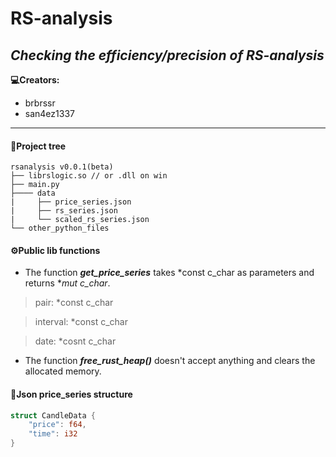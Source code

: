 # RS-analysis
***Checking the efficiency/precision of RS-analysis***
--
**💻Creators:**
- brbrssr
- san4ez1337
----
#### 🌲Project tree
```
rsanalysis v0.0.1(beta)
├── librslogic.so // or .dll on win 
├── main.py
├──── data
|     ├── price_series.json
|     ├── rs_series.json
|     └── scaled_rs_series.json
└── other_python_files
```
#### ⚙️Public lib functions
- The function ***get_price_series*** takes *const c_char as parameters and returns **mut c_char*.

> pair: *const c_char

> interval: *const c_char

> date: *cosnt c_char

- The function ***free_rust_heap()*** doesn't accept anything and clears the allocated memory.
#### 🧮Json price_series structure
``` Rust
struct CandleData {
    "price": f64,
    "time": i32
}
```
